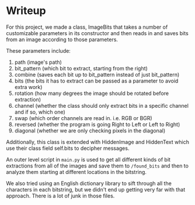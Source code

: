 # Writeup

For this project, we made a class, ImageBits that takes a number of
customizable parameters in its constructor and then reads in and saves bits from
an image according to those parameters.

These parameters include:

1. path (image's path)
2. bit_pattern (which bit to extract, starting from the right)
3. combine (saves each bit up to bit_pattern instead of just bit_pattern)
4. bits (the bits it has to extract can be passed as a parameter to avoid extra work)
5. rotation (how many degrees the image should be rotated before extraction)
6. channel (whether the class should only extract bits in a specific channel and if so, which one)
7. swap (which order channels are read in. i.e. RGB or BGR)
8. reversed (whether the program is going Right to Left or Left to Right)
9. diagonal (whether we are only checking pixels in the diagonal)

Additionally, this class is extended with HiddenImage and HiddenText which use their class field self.bits to decipher messages.

An outer level script in `main.py` is used to get all different kinds of bit extractions from all of the images and save them to `/found_bits` and then to analyze them starting at different locations in the bitstring.

We also tried using an English dictionary library to sift through all the characters in each bitstring, but we didn't end up getting very far with that approach. There is a lot of junk in those files.
